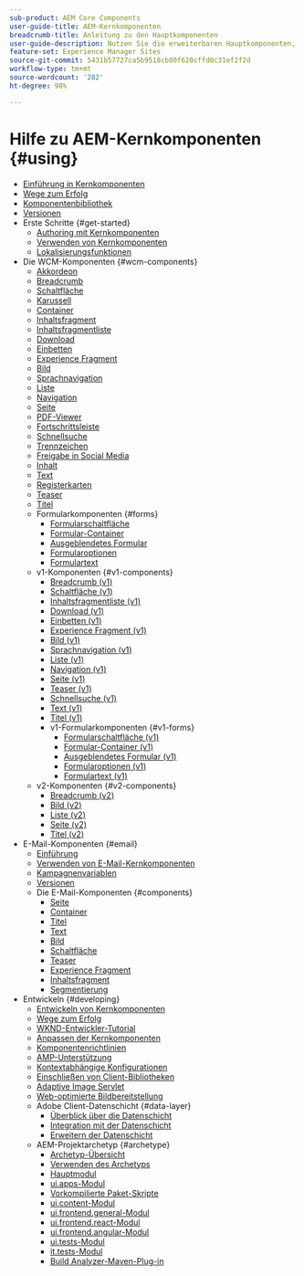 ```yaml
---
sub-product: AEM Core Components
user-guide-title: AEM-Kernkomponenten
breadcrumb-title: Anleitung zu den Hauptkomponenten
user-guide-description: Nutzen Sie die erweiterbaren Hauptkomponenten, damit Autoren bzw. Autorinnen mühelos Inhalte erstellen können.
feature-set: Experience Manager Sites
source-git-commit: 5431b57727ca5b9518cb80f620cffd0c31ef2f2d
workflow-type: tm+mt
source-wordcount: '282'
ht-degree: 98%

---
```



# Hilfe zu AEM-Kernkomponenten {#using}

+ [Einführung in Kernkomponenten ](introduction.md)
+ [Wege zum Erfolg](developing/success.md)
+ [Komponentenbibliothek](https://adobe.com/go/aem_cmp_library_de)
+ [Versionen](versions.md)
+ Erste Schritte {#get-started}
   + [Authoring mit Kernkomponenten](get-started/authoring.md)
   + [Verwenden von Kernkomponenten](get-started/using.md)
   + [Lokalisierungsfunktionen](get-started/localization.md)
+ Die WCM-Komponenten {#wcm-components}
   + [Akkordeon](components/accordion.md)
   + [Breadcrumb](components/breadcrumb.md)
   + [Schaltfläche](components/button.md)
   + [Karussell](components/carousel.md)
   + [Container](components/container.md)
   + [Inhaltsfragment](components/content-fragment-component.md)
   + [Inhaltsfragmentliste](components/content-fragment-list.md)
   + [Download](components/download.md)
   + [Einbetten](components/embed.md)
   + [Experience Fragment](components/experience-fragment.md)
   + [Bild](components/image.md)
   + [Sprachnavigation](components/language-navigation.md)
   + [Liste](components/list.md)
   + [Navigation](components/navigation.md)
   + [Seite](components/page.md)
   + [PDF-Viewer](components/pdf-viewer.md)
   + [Fortschrittsleiste](components/progress-bar.md)
   + [Schnellsuche](components/quick-search.md)
   + [Trennzeichen](components/separator.md)
   + [Freigabe in Social Media](components/sharing.md)
   + [Inhalt](components/tableofcontents.md)
   + [Text](components/text.md)
   + [Registerkarten](components/tabs.md)
   + [Teaser](components/teaser.md)
   + [Titel](components/title.md)
   + Formularkomponenten {#forms}
      + [Formularschaltfläche](components/forms/form-button.md)
      + [Formular-Container](components/forms/form-container.md)
      + [Ausgeblendetes Formular](components/forms/form-hidden.md)
      + [Formularoptionen](components/forms/form-options.md)
      + [Formulartext](components/forms/form-text.md)
   + v1-Komponenten {#v1-components}
      + [Breadcrumb (v1)](components/v1/breadcrumb-v1.md)
      + [Schaltfläche (v1)](components/v1/button.md)
      + [Inhaltsfragmentliste (v1)](components/v1/content-fragment-list.md)
      + [Download (v1)](components/v1/download.md)
      + [Einbetten (v1)](components/v1/embed.md)
      + [Experience Fragment (v1)](components/v1/experience-fragment.md)
      + [Bild (v1)](components/v1/image-v1.md)
      + [Sprachnavigation (v1)](components/v1/language-navigation.md)
      + [Liste (v1)](components/v1/list-v1.md)
      + [Navigation (v1)](components/v1/navigation.md)
      + [Seite (v1)](components/v1/page-v1.md)
      + [Teaser (v1)](components/v1/teaser.md)
      + [Schnellsuche (v1)](components/v1/quick-search.md)
      + [Text (v1)](components/v1/text-v1.md)
      + [Titel (v1)](components/v1/title-v1.md)
      + v1-Formularkomponenten {#v1-forms}
         + [Formularschaltfläche (v1)](components/v1/form-button-v1.md)
         + [Formular-Container (v1)](components/v1/form-container-v1.md)
         + [Ausgeblendetes Formular (v1)](components/v1/form-hidden-v1.md)
         + [Formularoptionen (v1)](components/v1/form-options-v1.md)
         + [Formulartext (v1)](components/v1/form-text-v1.md)
   + v2-Komponenten {#v2-components}
      + [Breadcrumb (v2)](components/v2/breadcrumb.md)
      + [Bild (v2)](components/v2/image.md)
      + [Liste (v2)](components/v2/list.md)
      + [Seite (v2)](components/v2/page.md)
      + [Titel (v2)](components/v2/title.md)
+ E-Mail-Komponenten {#email}
   + [Einführung](/help/email/introduction.md)
   + [Verwenden von E-Mail-Kernkomponenten](/help/email/using.md)
   + [Kampagnenvariablen](/help/email/campaign-variables.md)
   + [Versionen](/help/email/versions.md)
   + Die E-Mail-Komponenten {#components}
      + [Seite  ](/help/email/components/page.md)
      + [Container](/help/email/components/container.md)
      + [Titel](/help/email/components/title.md)
      + [Text](/help/email/components/text.md)
      + [Bild](/help/email/components/image.md)
      + [Schaltfläche](/help/email/components/button.md)
      + [Teaser](/help/email/components/teaser.md)
      + [Experience Fragment](/help/email/components/experience-fragment.md)
      + [Inhaltsfragment](/help/email/components/content-fragment.md)
      + [Segmentierung](/help/email/components/segmentation.md)
+ Entwickeln {#developing}
   + [Entwickeln von Kernkomponenten](developing/overview.md)
   + [Wege zum Erfolg](https://experienceleague.adobe.com/docs/experience-manager-core-components/using/success.html?lang=de)
   + [WKND-Entwickler-Tutorial](https://experienceleague.adobe.com/docs/experience-manager-learn/getting-started-wknd-tutorial-develop/overview.html?lang=de)
   + [Anpassen der Kernkomponenten](developing/customizing.md)
   + [Komponentenrichtlinien](developing/guidelines.md)
   + [AMP-Unterstützung](developing/amp.md)
   + [Kontextabhängige Konfigurationen](developing/context-aware-configs.md)
   + [Einschließen von Client-Bibliotheken](developing/including-clientlibs.md)
   + [Adaptive Image Servlet](/help/developing/adaptive-image-servlet.md)
   + [Web-optimierte Bildbereitstellung](/help/developing/web-optimized-image-delivery.md)
   + Adobe Client-Datenschicht {#data-layer}
      + [Überblick über die Datenschicht](developing/data-layer/overview.md)
      + [Integration mit der Datenschicht](developing/data-layer/integrations.md)
      + [Erweitern der Datenschicht](developing/data-layer/extending.md)
   + AEM-Projektarchetyp {#archetype}
      + [Archetyp-Übersicht](developing/archetype/overview.md)
      + [Verwenden des Archetyps](developing/archetype/using.md)
      + [Hauptmodul](developing/archetype/core.md)
      + [ui.apps-Modul](developing/archetype/uiapps.md)
      + [Vorkompilierte Paket-Skripte](developing/archetype/precompiled-bundled-scripts.md)
      + [ui.content-Modul](developing/archetype/uicontent.md)
      + [ui.frontend.general-Modul](developing/archetype/uifrontend.md)
      + [ui.frontend.react-Modul](developing/archetype/uifrontend-react.md)
      + [ui.frontend.angular-Modul](developing/archetype/uifrontend-angular.md)
      + [ui.tests-Modul](developing/archetype/uitests.md)
      + [it.tests-Modul](developing/archetype/ittests.md)
      + [Build Analyzer-Maven-Plug-in](developing/archetype/build-analyzer-maven-plugin.md)

